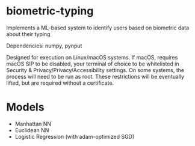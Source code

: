# biometric-typing

Implements a ML-based system to identify users based on biometric data about their typing

Dependencies: numpy, pynput

Designed for execution on Linux/macOS systems.  If macOS, requires macOS SIP to be disabled, your terminal of choice to be whitelisted in Security & Privacy/Privacy/Accessibility settings.  On some systems, the process will need to be run as root.  These restrictions will be eventually lifted, but are required without a certificate.

# Models
- Manhattan NN
- Euclidean NN
- Logistic Regression (with adam-optimized SGD)

